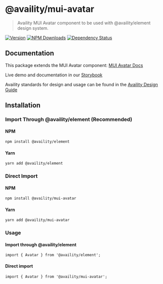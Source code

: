 # @availity/mui-avatar

> Availity MUI Avatar component to be used with @availity/element design system.

[![Version](https://img.shields.io/npm/v/@availity/mui-avatar.svg?style=for-the-badge)](https://www.npmjs.com/package/@availity/mui-avatar)
[![NPM Downloads](https://img.shields.io/npm/dt/@availity/mui-avatar.svg?style=for-the-badge)](https://www.npmjs.com/package/@availity/mui-avatar)
[![Dependency Status](https://img.shields.io/librariesio/release/npm/@availity/mui-avatar?style=for-the-badge)](https://github.com/Availity/element/blob/main/packages/mui-avatar/package.json)

## Documentation

This package extends the MUI Avatar component: [MUI Avatar Docs](https://mui.com/components/avatar/)

Live demo and documentation in our [Storybook](https://availity.github.io/element/?path=/docs/components-avatar-introduction--docs)

Availity standards for design and usage can be found in the [Availity Design Guide](https://design.availity.com/2e36e50c7)

## Installation

### Import Through @availity/element (Recommended)

#### NPM

```bash
npm install @availity/element
```

#### Yarn

```bash
yarn add @availity/element
```

### Direct Import

#### NPM

```bash
npm install @availity/mui-avatar
```

#### Yarn

```bash
yarn add @availity/mui-avatar
```

### Usage

#### Import through @availity/element

```tsx
import { Avatar } from '@availity/element';
```

#### Direct import

```tsx
import { Avatar } from '@availity/mui-avatar';
```
